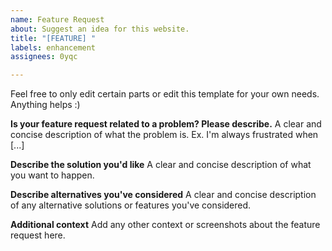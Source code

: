 ```yaml
---
name: Feature Request
about: Suggest an idea for this website.
title: "[FEATURE] "
labels: enhancement
assignees: 0yqc

---
```


Feel free to only edit certain parts or edit this template for your own needs. Anything helps :)

**Is your feature request related to a problem? Please describe.**
A clear and concise description of what the problem is. Ex. I'm always frustrated when [...]

**Describe the solution you'd like**
A clear and concise description of what you want to happen.

**Describe alternatives you've considered**
A clear and concise description of any alternative solutions or features you've considered.

**Additional context**
Add any other context or screenshots about the feature request here.
